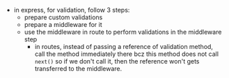 - in express, for validation, follow 3 steps:
  - prepare custom validations
  - prepare a middleware for it
  - use the middleware in route to perform validations in the middleware step
    - in routes, instead of passing a reference of validation method, call the method immediately there bcz this method does not call `next()` so if we don't call it, then the reference won't gets transferred to the middleware.
